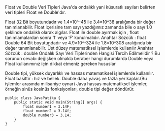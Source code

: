 Float ve Double Veri Tipleri
Java'da ondalıklı yani küsuratlı sayıları belirten veri tipleri Float ve Double'dır.

Float
32 Bit boyutundadır ve 1.4×10^-45 ile 3.4×10^38 aralığında bir değer tanımlanabilir.
Float içerisine tam sayı yazdığımız zamanda bile o sayı 1.0 şeklinde ondalıklı olarak algılar.
Float ile double ayırmak için , float tanımlamalardan sonra ‘f’ veya ‘F’ konulmalıdır.
Anahtar Sözcük : float
Double
64 Bit boyutundadır ve 4.9×10^-324 ile 1.8×10^308 aralığında bir değer tanımlanabilir.
Üst düzey matematiksel işlemlerde kullanılır
Anahtar Sözcük : double
Ondalık Sayı Veri Tiplerinden Hangisi Tercih Edilmelidir ?
Bu sorunun cevabı değişken olmakla beraber hangi durumlarda Double veya Float kullanımınız için dikkat etmeniz gereken hususlar

Double tipi, yüksek duyarlıklı ve hassas matematiksel işlemlerde kullanılır.
Float basittir : hız ve bellek.
Double daha yavaş ve fazla yer kaplar.(Bu işlemler arasında milisaniye oynar)
Java hassas matematiksel işlemler, örneğin sinüs kosinüs fonksiyonları, double tipi değer döndürür.

    public class JavaPatika {
        public static void main(String[] args) {
            float number1 = 3.14F;
            float number2 = 3.14f;
            double number3 = 3.14;
        }
    }